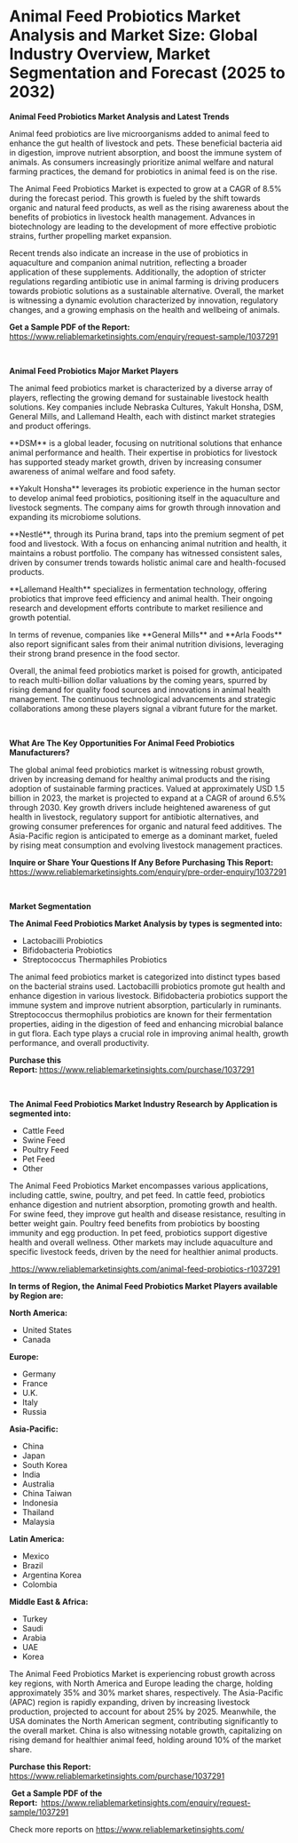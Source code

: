 <p><h1>Animal Feed Probiotics Market Analysis and Market Size: Global Industry Overview, Market Segmentation and Forecast (2025 to 2032)</h1></p><p><strong>Animal Feed Probiotics Market Analysis and Latest Trends</strong></p>
<p><p>Animal feed probiotics are live microorganisms added to animal feed to enhance the gut health of livestock and pets. These beneficial bacteria aid in digestion, improve nutrient absorption, and boost the immune system of animals. As consumers increasingly prioritize animal welfare and natural farming practices, the demand for probiotics in animal feed is on the rise.</p><p>The Animal Feed Probiotics Market is expected to grow at a CAGR of 8.5% during the forecast period. This growth is fueled by the shift towards organic and natural feed products, as well as the rising awareness about the benefits of probiotics in livestock health management. Advances in biotechnology are leading to the development of more effective probiotic strains, further propelling market expansion.</p><p>Recent trends also indicate an increase in the use of probiotics in aquaculture and companion animal nutrition, reflecting a broader application of these supplements. Additionally, the adoption of stricter regulations regarding antibiotic use in animal farming is driving producers towards probiotic solutions as a sustainable alternative. Overall, the market is witnessing a dynamic evolution characterized by innovation, regulatory changes, and a growing emphasis on the health and wellbeing of animals.</p></p>
<p><strong>Get a Sample PDF of the Report:&nbsp;</strong> <a href="https://www.reliablemarketinsights.com/enquiry/request-sample/1037291?utm_campaign=2441&utm_medium=2&utm_source=Github&utm_content=ia&utm_term=30032025&utm_id=animal-feed-probiotics">https://www.reliablemarketinsights.com/enquiry/request-sample/1037291</a></p>
<p>&nbsp;</p>
<p><strong>Animal Feed Probiotics Major Market Players</strong></p>
<p><p>The animal feed probiotics market is characterized by a diverse array of players, reflecting the growing demand for sustainable livestock health solutions. Key companies include Nebraska Cultures, Yakult Honsha, DSM, General Mills, and Lallemand Health, each with distinct market strategies and product offerings.</p><p>**DSM** is a global leader, focusing on nutritional solutions that enhance animal performance and health. Their expertise in probiotics for livestock has supported steady market growth, driven by increasing consumer awareness of animal welfare and food safety.</p><p>**Yakult Honsha** leverages its probiotic experience in the human sector to develop animal feed probiotics, positioning itself in the aquaculture and livestock segments. The company aims for growth through innovation and expanding its microbiome solutions.</p><p>**Nestlé**, through its Purina brand, taps into the premium segment of pet food and livestock. With a focus on enhancing animal nutrition and health, it maintains a robust portfolio. The company has witnessed consistent sales, driven by consumer trends towards holistic animal care and health-focused products.</p><p>**Lallemand Health** specializes in fermentation technology, offering probiotics that improve feed efficiency and animal health. Their ongoing research and development efforts contribute to market resilience and growth potential.</p><p>In terms of revenue, companies like **General Mills** and **Arla Foods** also report significant sales from their animal nutrition divisions, leveraging their strong brand presence in the food sector.</p><p>Overall, the animal feed probiotics market is poised for growth, anticipated to reach multi-billion dollar valuations by the coming years, spurred by rising demand for quality food sources and innovations in animal health management. The continuous technological advancements and strategic collaborations among these players signal a vibrant future for the market.</p></p>
<p>&nbsp;</p>
<p><strong>What Are The Key Opportunities For Animal Feed Probiotics Manufacturers?</strong></p>
<p><p>The global animal feed probiotics market is witnessing robust growth, driven by increasing demand for healthy animal products and the rising adoption of sustainable farming practices. Valued at approximately USD 1.5 billion in 2023, the market is projected to expand at a CAGR of around 6.5% through 2030. Key growth drivers include heightened awareness of gut health in livestock, regulatory support for antibiotic alternatives, and growing consumer preferences for organic and natural feed additives. The Asia-Pacific region is anticipated to emerge as a dominant market, fueled by rising meat consumption and evolving livestock management practices.</p></p>
<p><strong>Inquire or Share Your Questions If Any Before Purchasing This Report:</strong> <a href="https://www.reliablemarketinsights.com/enquiry/pre-order-enquiry/1037291?utm_campaign=2441&utm_medium=2&utm_source=Github&utm_content=ia&utm_term=30032025&utm_id=animal-feed-probiotics">https://www.reliablemarketinsights.com/enquiry/pre-order-enquiry/1037291</a></p>
<p>&nbsp;</p>
<p><strong>Market Segmentation</strong></p>
<p><strong>The Animal Feed Probiotics Market Analysis by types is segmented into:</strong></p>
<p><ul><li>Lactobacilli Probiotics</li><li>Bifidobacteria Probiotics</li><li>Streptococcus Thermaphiles Probiotics</li></ul></p>
<p><p>The animal feed probiotics market is categorized into distinct types based on the bacterial strains used. Lactobacilli probiotics promote gut health and enhance digestion in various livestock. Bifidobacteria probiotics support the immune system and improve nutrient absorption, particularly in ruminants. Streptococcus thermophilus probiotics are known for their fermentation properties, aiding in the digestion of feed and enhancing microbial balance in gut flora. Each type plays a crucial role in improving animal health, growth performance, and overall productivity.</p></p>
<p><strong>Purchase this Report:&nbsp;</strong><a href="https://www.reliablemarketinsights.com/purchase/1037291?utm_campaign=2441&utm_medium=2&utm_source=Github&utm_content=ia&utm_term=30032025&utm_id=animal-feed-probiotics">https://www.reliablemarketinsights.com/purchase/1037291</a></p>
<p>&nbsp;</p>
<p><strong>The Animal Feed Probiotics Market Industry Research by Application is segmented into:</strong></p>
<p><ul><li>Cattle Feed</li><li>Swine Feed</li><li>Poultry Feed</li><li>Pet Feed</li><li>Other</li></ul></p>
<p><p>The Animal Feed Probiotics Market encompasses various applications, including cattle, swine, poultry, and pet feed. In cattle feed, probiotics enhance digestion and nutrient absorption, promoting growth and health. For swine feed, they improve gut health and disease resistance, resulting in better weight gain. Poultry feed benefits from probiotics by boosting immunity and egg production. In pet feed, probiotics support digestive health and overall wellness. Other markets may include aquaculture and specific livestock feeds, driven by the need for healthier animal products.</p></p>
<p><a href="https://www.reliablemarketinsights.com/animal-feed-probiotics-r1037291?utm_campaign=2441&utm_medium=2&utm_source=Github&utm_content=ia&utm_term=30032025&utm_id=animal-feed-probiotics">&nbsp;https://www.reliablemarketinsights.com/animal-feed-probiotics-r1037291</a></p>
<p><strong>In terms of Region, the Animal Feed Probiotics Market Players available by Region are:</strong></p>
<p>
    <p> <strong> North America: </strong>
        <ul>
            <li>United States</li>
            <li>Canada</li>
        </ul>
        </p> 
    <p> <strong> Europe: </strong>
        <ul>
            <li>Germany</li>
            <li>France</li>
            <li>U.K.</li>
            <li>Italy</li>
            <li>Russia</li>
        </ul>
        </p> 
    <p> <strong> Asia-Pacific: </strong>
        <ul>
            <li>China</li>
            <li>Japan</li>
            <li>South Korea</li>
            <li>India</li>
            <li>Australia</li>
            <li>China Taiwan</li>
            <li>Indonesia</li>
            <li>Thailand</li>
            <li>Malaysia</li>
        </ul>
        </p> 
    <p> <strong> Latin America: </strong>
        <ul>
            <li>Mexico</li>
            <li>Brazil</li>
            <li>Argentina Korea</li>
            <li>Colombia</li>
        </ul>
        </p> 
    <p> <strong> Middle East & Africa: </strong>
        <ul>
            <li>Turkey</li>
            <li>Saudi</li>
            <li>Arabia</li>
            <li>UAE</li>
            <li>Korea</li>
        </ul>
    </p>
    </p>
<p><p>The Animal Feed Probiotics Market is experiencing robust growth across key regions, with North America and Europe leading the charge, holding approximately 35% and 30% market shares, respectively. The Asia-Pacific (APAC) region is rapidly expanding, driven by increasing livestock production, projected to account for about 25% by 2025. Meanwhile, the USA dominates the North American segment, contributing significantly to the overall market. China is also witnessing notable growth, capitalizing on rising demand for healthier animal feed, holding around 10% of the market share.</p></p>
<p><strong>Purchase this Report: </strong><a href="https://www.reliablemarketinsights.com/purchase/1037291?utm_campaign=2441&utm_medium=2&utm_source=Github&utm_content=ia&utm_term=30032025&utm_id=animal-feed-probiotics">https://www.reliablemarketinsights.com/purchase/1037291</a></p>
<p>&nbsp;<strong>Get a Sample PDF of the Report:&nbsp;&nbsp;</strong><a href="https://www.reliablemarketinsights.com/enquiry/request-sample/1037291?utm_campaign=2441&utm_medium=2&utm_source=Github&utm_content=ia&utm_term=30032025&utm_id=animal-feed-probiotics">https://www.reliablemarketinsights.com/enquiry/request-sample/1037291</a></p>
<p><strong></strong></p>
<p>Check more reports on <a href="https://www.reliablemarketinsights.com/?utm_campaign=2441&utm_medium=2&utm_source=Github&utm_content=ia&utm_term=30032025&utm_id=animal-feed-probiotics">https://www.reliablemarketinsights.com/</a></p>